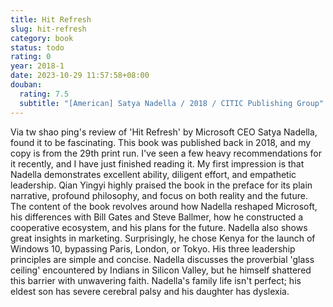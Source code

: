 ```yaml
---
title: Hit Refresh
slug: hit-refresh
category: book
status: todo
rating: 0
year: 2018-1
date: 2023-10-29 11:57:58+08:00
douban:
  rating: 7.5
  subtitle: "[American] Satya Nadella / 2018 / CITIC Publishing Group"
---
```


Via tw shao ping's review of 'Hit Refresh' by Microsoft CEO Satya Nadella, found it to be fascinating. This book was published back in 2018, and my copy is from the 29th print run. I've seen a few heavy recommendations for it recently, and I have just finished reading it. My first impression is that Nadella demonstrates excellent ability, diligent effort, and empathetic leadership. Qian Yingyi highly praised the book in the preface for its plain narrative, profound philosophy, and focus on both reality and the future. The content of the book revolves around how Nadella reshaped Microsoft, his differences with Bill Gates and Steve Ballmer, how he constructed a cooperative ecosystem, and his plans for the future. Nadella also shows great insights in marketing. Surprisingly, he chose Kenya for the launch of Windows 10, bypassing Paris, London, or Tokyo. His three leadership principles are simple and concise. Nadella discusses the proverbial 'glass ceiling' encountered by Indians in Silicon Valley, but he himself shattered this barrier with unwavering faith. Nadella's family life isn't perfect; his eldest son has severe cerebral palsy and his daughter has dyslexia.
